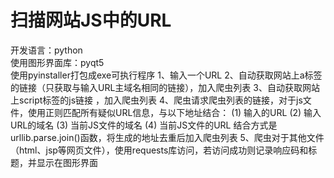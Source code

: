 # 扫描网站JS中的URL 
开发语言：python  
使用图形界面库：pyqt5  
使用pyinstaller打包成exe可执行程序 
1、输入一个URL 
2、自动获取网站上a标签的链接（只获取与输入URL主域名相同的链接），加入爬虫列表 
3、自动获取网站上script标签的js链接 ，加入爬虫列表 
4、爬虫请求爬虫列表的链接，对于js文件，使用正则匹配所有疑似URL信息，与以下地址结合： 
(1) 输入的URL 
(2) 输入URL的域名 
(3) 当前JS文件的域名 
(4) 当前JS文件的URL 
结合方式是urllib.parse.join()函数，将生成的地址去重后加入爬虫列表 
5、爬虫对于其他文件（html、jsp等网页文件），使用requests库访问，若访问成功则记录响应码和标题，并显示在图形界面 
